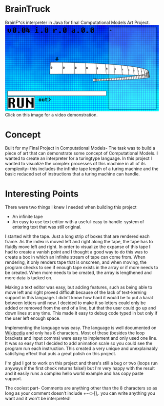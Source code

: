 # BrainTruck
BrainF*ck interpreter in Java for final Computational Models Art Project.  
[![BrainPower](bt.png)](https://www.youtube.com/watch?v=IwhIs1JQtao)  
Click on this image for a video demonstration.

# Concept
Built for my Final Project in Computational Models- The task was to build a piece of art that can demonstrate some concept of Computational Models. I wanted to create an interpreter for a turingtype language. In this project I wanted to visualize the complex processes of this machine in all of its complexity- this includes the infinite tape length of a turing machine and the basic reduced set of instructions that a turing machine can handle.

# Interesting Points

There were two things I knew I needed when building this project
- An infinite tape
- An easy to use text editor with a useful-easy to handle-system of entering text that was still original.

I started with the tape. Just a long strip of boxes that are rendered each frame. As the index is moved left and right along the tape, the tape has to fluidly move left and right. In order to visualize the expanse of this tape I had to create a vanish point and I thought a good way to do this was to create a box in which an infinite stream of tape can come from. When rendering, it only renders tape that is onscreen, and when moving, the program checks to see if enough tape exists in the array or if more needs to be created. When more needs to be created, the array is lengthened and more data is tacked on.

Making a text editor was easy, but adding features, such as being able to move left and right proved difficult because of the lack of text-kerning support in this language. I didn't know how hard it would be to put a karat between letters until now. I decided to make it so letters could only be added or removed from the end of a line, but that the user could go up and down lines at any time. This made it easy to debug code typed in but only if the user left enough space.

Implementing the language was easy. The language is well documented on [Wikipedia](https://en.wikipedia.org/wiki/Brainfuck) and only has 8 characters. Most of these (besides the loop brackets and input comma) were easy to implement and only used one line. It was so easy that I decided to add animation scale so you could see the program run each instruction. This created a very unique and unexplainably satisfying effect that puts a great polish on this project.

I'm glad I got to work on this project and there's still a bug or two (loops run anyways if the first check returns false!) but I'm very happy with the result and it easily runs a complex hello world example and has copy paste support.

The coolest part- Comments are anything other than the 8 characters so as long as your comment doesn't include +-<>[],. you can write anything you want and it won't be interpreted!